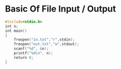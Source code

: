 # Basic Of File Input / Output  
```C++
#include<stdio.h>
int n;
int main() 
{  
    freopen("in.txt","r",stdin);   
    freopen("out.txt","w",stdout);   
    scanf("%d", &n);   
    printf("%d\n", n);   
    return 0; 
}
```
